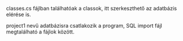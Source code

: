 classes.cs fájlban találhatóak a classok, itt szerkeszthető az adatbázis elérése is.

project1 nevű adatbázisra csatlakozik a program, SQL import fájl megtalálható a fájlok között.
